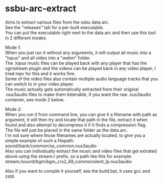 # ssbu-arc-extract  
Aims to extract various files from the ssbu data.arc.  
See the "releases" tab for a per-built executable.  
You can put the executable right next to the data.arc and then use this tool in 2 different modes.    

Mode 1:  
When you just run it without any arguments, it will output all music into a "lopus" and all video into a "webm" folder.  
The .lopus music files can be played back with any player that has the vgmstream plugin and the videos can be played back in any video player, I tried mpv for this and it works fine.  
Some of the video files also contain multiple audio language tracks that you can switch to in your video player.    
The music actually gets automatically extracted from their original .nus3audio files to make them listenable, if you want the raw .nus3audio container, see mode 2 below.  

Mode 2:  
When you run it from command line, you can give it a filename with path as argument, it will then try and locate that path in the file, extract it when found and also attempt to decompress it if it finds a compression flag.  
The file will just be placed in the same folder as the data.arc.  
I'm not sure where those filenames are actually located, to give you a simple example of such a filepath:  
sound/bank/common/se_common.nus3audio  
Also you can individually extract the music and video files that get extrated above using the stream:/ prefix, so a path like this for example:  
stream:/sound/bgm/bgm_crs2_49_commonsilent_lp.nus3audio  


Also if you want to compile it yourself, see the build.bat, it uses gcc and zstd.  
